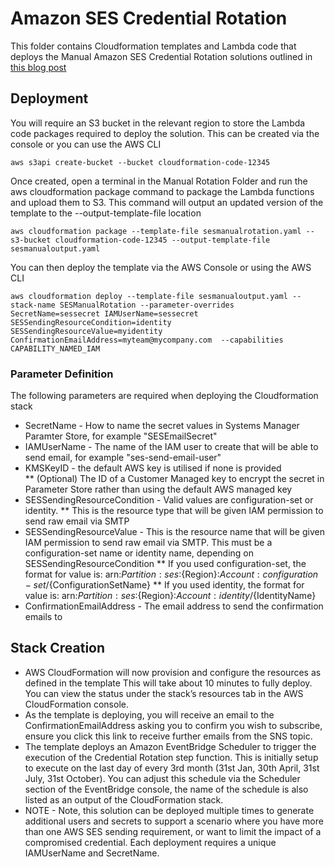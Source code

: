 # Amazon SES Credential Rotation

This folder contains Cloudformation templates and Lambda code that deploys the Manual Amazon SES Credential Rotation solutions outlined in [this blog post](https://aws.amazon.com/blogs)

## Deployment

You will require an S3 bucket in the relevant region to store the Lambda code packages required to deploy the solution. This can be created via the console or you can use the AWS CLI

```
aws s3api create-bucket --bucket cloudformation-code-12345
```

Once created, open a terminal in the Manual Rotation Folder and run the aws cloudformation package command to package the Lambda functions and upload them to S3. This command will output an updated version of the template to the --output-template-file location

```
aws cloudformation package --template-file sesmanualrotation.yaml --s3-bucket cloudformation-code-12345 --output-template-file sesmanualoutput.yaml
```

You can then deploy the template via the AWS Console or using the AWS CLI

```
aws cloudformation deploy --template-file sesmanualoutput.yaml --stack-name SESManualRotation --parameter-overrides SecretName=sessecret IAMUserName=sessecret SESSendingResourceCondition=identity SESSendingResourceValue=myidentity ConfirmationEmailAddress=myteam@mycompany.com  --capabilities CAPABILITY_NAMED_IAM
```

### Parameter Definition

The following parameters are required when deploying the Cloudformation stack

* SecretName - How to name the secret values in Systems Manager Paramter Store, for example "SESEmailSecret"
* IAMUserName - The name of the IAM user to create that will be able to send email, for example "ses-send-email-user"
* KMSKeyID - the default AWS key is utilised if none is provided  
** (Optional) The ID of a Customer Managed key to encrypt the secret in Parameter Store rather than using the default AWS managed key
* SESSendingResourceCondition - Valid values are configuration-set or identity.
** This is the resource type that will be given IAM permission to send raw email via SMTP
* SESSendingResourceValue - This is the resource name that will be given IAM permission to send raw email via SMTP. This must be a configuration-set name or identity name, depending on SESSendingResourceCondition
** If you used configuration-set, the format for value is:  arn:${Partition}:ses:${Region}:${Account}:configuration-set/${ConfigurationSetName}
** If you used identity, the format for value is: arn:${Partition}:ses:${Region}:${Account}:identity/${IdentityName}     
* ConfirmationEmailAddress - The email address to send the confirmation emails to

## Stack Creation

* AWS CloudFormation will now provision and configure the resources as defined in the template This will take about 10 minutes to fully deploy. You can view the status under the stack’s resources tab in the AWS CloudFormation console.
* As the template is deploying, you will receive an email to the ConfirmationEmailAddress asking you to confirm you wish to subscribe, ensure you click this link to receive further emails from the SNS topic.
* The template deploys an Amazon EventBridge Scheduler to trigger the execution of the Credential Rotation step function. This is initially setup to execute on the last day of every 3rd month (31st Jan, 30th April, 31st July, 31st October). You can adjust this schedule via the Scheduler section of the EventBridge console, the name of the schedule is also listed as an output of the CloudFormation stack.
* NOTE - Note, this solution can be deployed multiple times to generate additional users and secrets to support a scenario where you have more than one AWS SES sending requirement, or want to limit the impact of a compromised credential. Each deployment requires a unique IAMUserName and SecretName.



